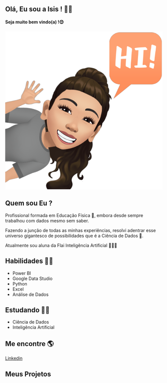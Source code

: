 ## Olá, Eu sou a Isis ! 👩👋
#### Seja muito bem vindo(a) !😊
###
![GitHub_Logo](fbavatar_1629858115414_6836120412915171456.png)
## Quem sou Eu ?

Profissional formada em Educação Física 💪, embora desde sempre trabalhou com dados mesmo sem saber.

Fazendo a junção de todas as minhas experiências, resolvi adentrar esse universo gigantesco de possibilidades que é a Ciência de Dados 🥰.

Atualmente sou aluna da Flai Inteligência Artificial 👩‍🎓😍

## Habilidades 👩‍💻

* Power BI
* Google Data Studio
* Python
* Excel
* Análise de Dados

## Estudando 👩‍🎓

* Ciência de Dados 
* Inteligência Artificial

## Me encontre 🌎

[Linkedin](www.linkedin.com/in/isis-karina)

## Meus Projetos



<!--
**IsisKarina/IsisKarina** is a ✨ _special_ ✨ repository because its `README.md` (this file) appears on your GitHub profile.

Here are some ideas to get you started:

- 🔭 I’m currently working on ...
- 🌱 I’m currently learning ...
- 👯 I’m looking to collaborate on ...
- 🤔 I’m looking for help with ...
- 💬 Ask me about ...
- 📫 How to reach me: ...
- 😄 Pronouns: ...
- ⚡ Fun fact: ...
-->
